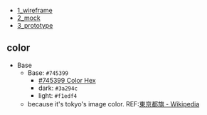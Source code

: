 - [1_wireframe](./1_wireframe)
- [2_mock](./2_mock)
- [3_prototype](./3_prototype/index.html)

## color

- Base
  - Base: `#745399`
    - [#745399 Color Hex](https://www.color-hex.com/color/745399)
    - dark: `#3a294c`
    - light: `#f1edf4`
  - because it's tokyo's image color. REF:[東京都旗 - Wikipedia](https://ja.wikipedia.org/wiki/%E6%9D%B1%E4%BA%AC%E9%83%BD%E6%97%97#:~:text=%E6%9D%B1%E4%BA%AC%E9%83%BD%E6%97%97%E3%81%AF%E6%B1%9F%E6%88%B8,%E3%83%89%E3%83%A1%E3%82%A4%E3%83%B3%E3%81%A8%E3%81%AA%E3%81%A3%E3%81%A6%E3%81%84%E3%82%8B%E3%80%82)
